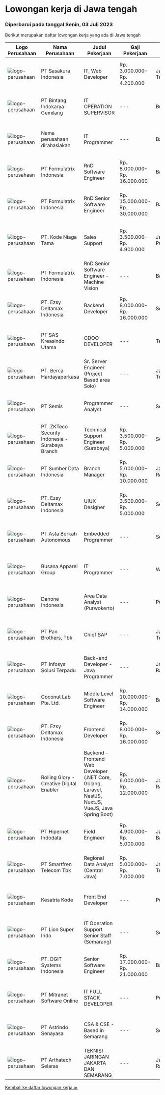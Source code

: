 
  # Lowongan kerja di Jawa tengah

  ### Diperbarui pada tanggal Senin, 03 Juli 2023

  Berikut merupakan daftar lowongan kerja yang ada di Jawa tengah

  |Logo Perusahaan | Nama Perusahaan | Judul Pekerjaan | Gaji Pekerjaan | Lokasi | Deskripsi | Tanggal diunggah | Pranala |
  | -------------- | --------------- | --------------- | --------- | --------- | -------------- | ------- | ----------- |
  |![logo-perusahaan](https://image-service-cdn.seek.com.au/e0f7bebad1902242a6d3962c3beb196f611c0285/ee4dce1061f3f616224767ad58cb2fc751b8d2dc)|PT Sasakura Indonesia|IT, Web Developer|Rp. 3.000.000-Rp. 4.200.000|Jawa Tengah|- Melakukan Management Server , Backup Server Data Perusahaan- Melakukan pemeliharaan dan perbaikan jika terjadi masalah di jaringan internet dan...|Jumat, 30 Juni 2023|https://www.jobstreet.co.id/id/job/it-web-developer-4389271?token=0~2162b572-dca7-4140-a266-5c972a1733c7&sectionRank=1&jobId=jobstreet-id-job-4389271|
|![logo-perusahaan](https://image-service-cdn.seek.com.au/c1fd7f357df32036affc371e47c51a9808bd5812/ee4dce1061f3f616224767ad58cb2fc751b8d2dc)|PT Bintang Indokarya Gemilang|IT OPERATION SUPERVISOR|---|Brebes|All round IT Operation &amp; Infrastucture specialist with at least 3 years hands-on experience. Excellent understanding of Microsoft Technologies,...|Jumat, 30 Juni 2023|https://www.jobstreet.co.id/id/job/it-operation-supervisor-4389467?token=0~2162b572-dca7-4140-a266-5c972a1733c7&sectionRank=2&jobId=jobstreet-id-job-4389467|
|![logo-perusahaan](https://i.ibb.co/sqvTCh9/112815900-stock-vector-no-image-available-icon-flat-vector.webp)|Nama perusahaan dirahasiakan|IT Programmer|---|Bali|Pendidikan minimal S1 segala jurusan Minimal memiliki 2 tahun pengalaman kerja di bidang yang sama Memiliki pengetahuan mengenai PHP dan bahasa...|Jumat, 30 Juni 2023|https://www.jobstreet.co.id/id/job/it-programmer-4389554?token=0~2162b572-dca7-4140-a266-5c972a1733c7&sectionRank=3&jobId=jobstreet-id-job-4389554|
|![logo-perusahaan](https://image-service-cdn.seek.com.au/e68aac730da390a16ce750d09b06eaca69364b55/ee4dce1061f3f616224767ad58cb2fc751b8d2dc)|PT Formulatrix Indonesia|RnD Software Engineer|Rp. 8.000.000-Rp. 16.000.000|Bandung|Responsibilities:  Design, develop, and improve robotic systems software from the ground up. Use research and development skills to create prototypes...|Kamis, 29 Juni 2023|https://www.jobstreet.co.id/id/job/rnd-software-engineer-4388633?token=0~2162b572-dca7-4140-a266-5c972a1733c7&sectionRank=4&jobId=jobstreet-id-job-4388633|
|![logo-perusahaan](https://image-service-cdn.seek.com.au/e68aac730da390a16ce750d09b06eaca69364b55/ee4dce1061f3f616224767ad58cb2fc751b8d2dc)|PT Formulatrix Indonesia|RnD Senior Software Engineer|Rp. 15.000.000-Rp. 30.000.000|Bandung|Headquartered in Bedford, Massachusetts, Formulatrix is a fast-growing robotic automation equipment manufacturer and software solutions provider to...|Kamis, 29 Juni 2023|https://www.jobstreet.co.id/id/job/rnd-senior-software-engineer-4377689?token=0~2162b572-dca7-4140-a266-5c972a1733c7&sectionRank=5&jobId=jobstreet-id-job-4377689|
|![logo-perusahaan](https://image-service-cdn.seek.com.au/f40c3389d477a1b9d0fbb6ef7b190c4e9d29749e/ee4dce1061f3f616224767ad58cb2fc751b8d2dc)|PT. Kode Niaga Tama|Sales Support|Rp. 3.500.000-Rp. 4.900.000|Jakarta Pusat|Usia Maksimal 28 TahunS1 Teknik Komputer dan JaringanBerpengalaman dibidang teknis min. 2tahunMemiliki komunikasi yang baikCustomer OrientationProblem...|Senin, 26 Juni 2023|https://www.jobstreet.co.id/id/job/sales-support-4385655?token=0~2162b572-dca7-4140-a266-5c972a1733c7&sectionRank=6&jobId=jobstreet-id-job-4385655|
|![logo-perusahaan](https://image-service-cdn.seek.com.au/e68aac730da390a16ce750d09b06eaca69364b55/ee4dce1061f3f616224767ad58cb2fc751b8d2dc)|PT Formulatrix Indonesia|RnD Senior Software Engineer - Machine Vision|---|Bandung|Headquartered in Bedford, Massachusetts, FORMULATRIX is a fast-growing robotic automation equipment manufacturer and software solutions provider to...|Rabu, 28 Juni 2023|https://www.jobstreet.co.id/id/job/rnd-senior-software-engineer-machine-vision-4369866?token=0~2162b572-dca7-4140-a266-5c972a1733c7&sectionRank=7&jobId=jobstreet-id-job-4369866|
|![logo-perusahaan](https://image-service-cdn.seek.com.au/2d2137537ebe77f31cf10a92c8b27d22bfb1e13f/ee4dce1061f3f616224767ad58cb2fc751b8d2dc)|PT. Ezsy Deltamax Indonesia|Backend Developer|Rp. 8.000.000-Rp. 16.000.000|Semarang|Responsibilities Build scalable backend architecture and reusable code and libraries for future use Optimization of the application and its services...|Rabu, 28 Juni 2023|https://www.jobstreet.co.id/id/job/backend-developer-4377831?token=0~2162b572-dca7-4140-a266-5c972a1733c7&sectionRank=8&jobId=jobstreet-id-job-4377831|
|![logo-perusahaan](https://image-service-cdn.seek.com.au/4b44f659bd1174463d23adc92e7ef83cd2341528/ee4dce1061f3f616224767ad58cb2fc751b8d2dc)|PT SAS Kreasindo Utama|ODOO DEVELOPER|---|Tegal|Job Description: Doing Odoo system development Conduct technical analysis and develop the Odoo system to suit the company's needs Create and custom...|Rabu, 28 Juni 2023|https://www.jobstreet.co.id/id/job/odoo-developer-4376236?token=0~2162b572-dca7-4140-a266-5c972a1733c7&sectionRank=9&jobId=jobstreet-id-job-4376236|
|![logo-perusahaan](https://image-service-cdn.seek.com.au/6a76252207cfed561e664c874d4631f4aefd8409/ee4dce1061f3f616224767ad58cb2fc751b8d2dc)|PT. Berca Hardayaperkasa|Sr. Server Engineer (Project Based area Solo)|---|Jawa Tengah|Job Description Implementation &amp; deployment of new system Responsible for deployment, installation, configuration, maintenance, and day-to-day...|Sabtu, 24 Juni 2023|https://www.jobstreet.co.id/id/job/sr.-server-engineer-project-based-area-solo-4373333?token=0~2162b572-dca7-4140-a266-5c972a1733c7&sectionRank=10&jobId=jobstreet-id-job-4373333|
|![logo-perusahaan](https://image-service-cdn.seek.com.au/dd2a9f150ec254f31814769e508df25867a509bf/ee4dce1061f3f616224767ad58cb2fc751b8d2dc)|PT Semis|Programmer Analyst|---|Semarang|Job Requirement: Must have at least a Bachelor Degree or equivalent Good interpersonal and communication skill Fluent in English (writing and...|Sabtu, 24 Juni 2023|https://www.jobstreet.co.id/id/job/programmer-analyst-4366706?token=0~2162b572-dca7-4140-a266-5c972a1733c7&sectionRank=11&jobId=jobstreet-id-job-4366706|
|![logo-perusahaan](https://image-service-cdn.seek.com.au/3e77cb0a5ec8322f9eb062b44b6cf0ddc3d5a325/ee4dce1061f3f616224767ad58cb2fc751b8d2dc)|PT. ZKTeco Security Indonesia - Surabaya Branch|Technical Support Engineer (Surabaya)|Rp. 3.500.000-Rp. 5.000.000|Semarang|we are hiring,Technical Support EngineerQualifications1. Bachelor Degree in information technology, Computer Science, or Electrical Engineering.2....|Kamis, 22 Juni 2023|https://www.jobstreet.co.id/id/job/technical-support-engineer-surabaya-4381907?token=0~2162b572-dca7-4140-a266-5c972a1733c7&sectionRank=12&jobId=jobstreet-id-job-4381907|
|![logo-perusahaan](https://image-service-cdn.seek.com.au/371102aacadf596eed974bfc5ba59778fb9561cf/ee4dce1061f3f616224767ad58cb2fc751b8d2dc)|PT Sumber Data Indonesia|Branch Manager|Rp. 5.000.000-Rp. 10.000.000|Jakarta Raya|Branch manager ini merupakan jabatan eksekutif yang mewakili kantor pusat di daerah-daerah tertentu. Posisi ini dibutuhkan untuk memastikan seluruh...|Jumat, 23 Juni 2023|https://www.jobstreet.co.id/id/job/branch-manager-4383773?token=0~2162b572-dca7-4140-a266-5c972a1733c7&sectionRank=13&jobId=jobstreet-id-job-4383773|
|![logo-perusahaan](https://image-service-cdn.seek.com.au/2d2137537ebe77f31cf10a92c8b27d22bfb1e13f/ee4dce1061f3f616224767ad58cb2fc751b8d2dc)|PT. Ezsy Deltamax Indonesia|UIUX Designer|Rp. 3.500.000-Rp. 5.000.000|Semarang|As the UIUX Designer, you will be responsible for translating user stories and business requirements into effective designs. You will deliver UI...|Senin, 26 Juni 2023|https://www.jobstreet.co.id/id/job/uiux-designer-4385937?token=0~2162b572-dca7-4140-a266-5c972a1733c7&sectionRank=14&jobId=jobstreet-id-job-4385937|
|![logo-perusahaan](https://image-service-cdn.seek.com.au/d82b249c2aad7a3ba36d34b0a59ab9eae7fbdc53/ee4dce1061f3f616224767ad58cb2fc751b8d2dc)|PT Asta Berkah Autonomous|Embedded Programmer|---|Semarang|Job Descriptions: Will write software code, emedded programs, and system protocols.  Conducting tests on the embedded software systems to ensure...|Sabtu, 24 Juni 2023|https://www.jobstreet.co.id/id/job/embedded-programmer-4365237?token=0~2162b572-dca7-4140-a266-5c972a1733c7&sectionRank=15&jobId=jobstreet-id-job-4365237|
|![logo-perusahaan](https://image-service-cdn.seek.com.au/d40ff3f86b96f9567fa63e1b16773295131067ed/ee4dce1061f3f616224767ad58cb2fc751b8d2dc)|Busana Apparel Group|IT Programmer|---|Wonogiri |What you will do: Maintain and develop inventory system. Maintain and develop internal data system. Support and train local users for the ERP system....|Rabu, 21 Juni 2023|https://www.jobstreet.co.id/id/job/it-programmer-4361224?token=0~2162b572-dca7-4140-a266-5c972a1733c7&sectionRank=16&jobId=jobstreet-id-job-4361224|
|![logo-perusahaan](https://image-service-cdn.seek.com.au/24c06bb253bd98f76755feb97627631e81a9825c/ee4dce1061f3f616224767ad58cb2fc751b8d2dc)|Danone Indonesia|Area Data Analyst (Purwokerto)|---|Purwokerto|Danone Indonesia is looking for Area Data Analyst Intern (Purwokerto) who will assist the sales strategy and planning division.What You Will Do:...|Rabu, 21 Juni 2023|https://www.jobstreet.co.id/id/job/area-data-analyst-purwokerto-4380427?token=0~2162b572-dca7-4140-a266-5c972a1733c7&sectionRank=17&jobId=jobstreet-id-job-4380427|
|![logo-perusahaan](https://image-service-cdn.seek.com.au/246ed43127dc50d6ad4ae2ecd45f339fcbb449d1/ee4dce1061f3f616224767ad58cb2fc751b8d2dc)|PT Pan Brothers, Tbk|Chief SAP|---|Jawa Tengah|Tugas Utama: Melakukan koordinasi tim functionalTanggung jawab: Memonitor kemajuan system, penyelarasan bisnis proses, penyelesaian masalah dan...|Rabu, 21 Juni 2023|https://www.jobstreet.co.id/id/job/chief-sap-4379767?token=0~2162b572-dca7-4140-a266-5c972a1733c7&sectionRank=18&jobId=jobstreet-id-job-4379767|
|![logo-perusahaan](https://image-service-cdn.seek.com.au/82d403a01c9fe504042ec15fa2581f27695b6446/ee4dce1061f3f616224767ad58cb2fc751b8d2dc)|PT Infosys Solusi Terpadu|Back-end Developer - Java Programmer|---|Jakarta Raya|Job Description : Participate in the entire application lifecycle, focusing on coding and debugging Hands-on experience in the full lifecycle of...|Kamis, 22 Juni 2023|https://www.jobstreet.co.id/id/job/back-end-developer-java-programmer-4381510?token=0~2162b572-dca7-4140-a266-5c972a1733c7&sectionRank=19&jobId=jobstreet-id-job-4381510|
|![logo-perusahaan](https://i.ibb.co/sqvTCh9/112815900-stock-vector-no-image-available-icon-flat-vector.webp)|Coconut Lab Pte. Ltd.|Middle Level Software Engineer|Rp. 10.000.000-Rp. 14.000.000|Bali|We're on the lookout for a talented Fullstack/Frontend/Backend Software Developer to join our startup. This isn't just a regular coding job; you'll be...|Selasa, 20 Juni 2023|https://www.jobstreet.co.id/id/job/middle-level-software-engineer-10897301/origin/sg?token=0~2162b572-dca7-4140-a266-5c972a1733c7&sectionRank=20&jobId=jobstreet-sg-job-10897301|
|![logo-perusahaan](https://image-service-cdn.seek.com.au/8a2de8f5d944ef49521e68e3e5cdf41cb6bf9685/ee4dce1061f3f616224767ad58cb2fc751b8d2dc)|PT. Ezsy Deltamax Indonesia|Frontend Developer|Rp. 8.000.000-Rp. 16.000.000|Semarang|Responsibilities Communicate and work with UIUX designers, providing technical feedback for best UX Build scalable frontend architecture including...|Senin, 19 Juni 2023|https://www.jobstreet.co.id/id/job/frontend-developer-4377834?token=0~2162b572-dca7-4140-a266-5c972a1733c7&sectionRank=21&jobId=jobstreet-id-job-4377834|
|![logo-perusahaan](https://image-service-cdn.seek.com.au/102dca1c75fb558e6532d8df396235b956dd0e8e/ee4dce1061f3f616224767ad58cb2fc751b8d2dc)|Rolling Glory - Creative Digital Enabler|Backend - Frontend Web Developer (.NET Core, Golang, Laravel, NestJS, NuxtJS, VueJS, Java Spring Boot)|Rp. 6.000.000-Rp. 12.000.000|Jakarta Raya|Responsibilities collaborate with Project Manager, team, and stakeholders in the whole process of digital product development. conduct the process of...|Selasa, 20 Juni 2023|https://www.jobstreet.co.id/id/job/backend-frontend-web-developer-.net-core-golang-laravel-nestjs-nuxtjs-vuejs-java-spring-boot-4379219?token=0~2162b572-dca7-4140-a266-5c972a1733c7&sectionRank=22&jobId=jobstreet-id-job-4379219|
|![logo-perusahaan](https://image-service-cdn.seek.com.au/87e398976ab9e6125b6c2eea8c07e7c7403fb876/ee4dce1061f3f616224767ad58cb2fc751b8d2dc)|PT Hipernet Indodata|Field Engineer|Rp. 4.900.000-Rp. 5.000.000|Jakarta Barat|Deskripsi Pekerjaan: Melakukan survei lokasi untuk calon customer baru, instalasi dan maintenance Melakukan troubleshooting jaringan dan dokumentasi...|Jumat, 16 Juni 2023|https://www.jobstreet.co.id/id/job/field-engineer-4375227?token=0~2162b572-dca7-4140-a266-5c972a1733c7&sectionRank=23&jobId=jobstreet-id-job-4375227|
|![logo-perusahaan](https://image-service-cdn.seek.com.au/e33a62a047a936b13377186fb2f8be447b852b49/ee4dce1061f3f616224767ad58cb2fc751b8d2dc)|PT Smartfren Telecom Tbk|Regional Data Analyst (Central Java)|Rp. 5.000.000-Rp. 7.000.000|Jawa Tengah|Qualification : Candidate must possess at least Bachelor's Degree in Business Studies/Administration/Management or equivalent. At least 1 Year(s) of...|Jumat, 16 Juni 2023|https://www.jobstreet.co.id/id/job/regional-data-analyst-central-java-4375694?token=0~2162b572-dca7-4140-a266-5c972a1733c7&sectionRank=24&jobId=jobstreet-id-job-4375694|
|![logo-perusahaan](https://image-service-cdn.seek.com.au/2f8479ea22332b9233832735e5f4fb8fd5af563e/ee4dce1061f3f616224767ad58cb2fc751b8d2dc)|Kesatria Kode|Front End Developer|---|Purwokerto|Sistem kerja On-Site (Work from Office). Pengalaman kerja minimal 2-3 tahun. Dapat menggunakan Git dan Github dengan baik. Dapat berkomunikasi...|Kamis, 22 Juni 2023|https://www.jobstreet.co.id/id/job/front-end-developer-4382078?token=0~2162b572-dca7-4140-a266-5c972a1733c7&sectionRank=25&jobId=jobstreet-id-job-4382078|
|![logo-perusahaan](https://image-service-cdn.seek.com.au/f09fb5f43a777f22aaba7f6b9cf8c00a3645e47f/ee4dce1061f3f616224767ad58cb2fc751b8d2dc)|PT Lion Super Indo|IT Operation Support Senior Staff (Semarang)|---|Semarang|Job Descriptions: Follow up support tickets from IT Service Desk includes replacing parts and provide backup unit as required, in accordance with the...|Senin, 12 Juni 2023|https://www.jobstreet.co.id/id/job/it-operation-support-senior-staff-semarang-4368154?token=0~2162b572-dca7-4140-a266-5c972a1733c7&sectionRank=26&jobId=jobstreet-id-job-4368154|
|![logo-perusahaan](https://image-service-cdn.seek.com.au/721402f73be051d09706509a4a2f9961fb2ec206/ee4dce1061f3f616224767ad58cb2fc751b8d2dc)|PT. DGIT Systems Indonesia|Senior Software Engineer|Rp. 17.000.000-Rp. 21.000.000|Bali|At CSG, you're more than your resume. We want your diverse perspective and unique background to help us enrich the work we do together. We believe...|Jumat, 16 Juni 2023|https://www.jobstreet.co.id/id/job/senior-software-engineer-4362494?token=0~2162b572-dca7-4140-a266-5c972a1733c7&sectionRank=27&jobId=jobstreet-id-job-4362494|
|![logo-perusahaan](https://i.ibb.co/sqvTCh9/112815900-stock-vector-no-image-available-icon-flat-vector.webp)|PT Mitranet Software Online|IT FULL STACK DEVELOPER|---|Purwokerto|Kualifikasi Pekerjaan Usia maksimal 35 tahun Menguasai salah satu atau beberapa bahasa pemograman sperti PHP,NATIVE MYSOL,JAVA ,LARAVEL,API Memiliki...|Senin, 19 Juni 2023|https://www.jobstreet.co.id/id/job/it-full-stack-developer-4376450?token=0~2162b572-dca7-4140-a266-5c972a1733c7&sectionRank=28&jobId=jobstreet-id-job-4376450|
|![logo-perusahaan](https://image-service-cdn.seek.com.au/45c66936d4cc837125c66ac70fbf857e5bdd6dd6/ee4dce1061f3f616224767ad58cb2fc751b8d2dc)|PT Astrindo Senayasa|CSA & CSE - Based in Semarang|---|Semarang|Tanggung Jawab : Membuat laporan terima barang dari cabang, dealer, user. Mencatat barang datang dan barang keluar serta mengupdate status by system...|Senin, 12 Juni 2023|https://www.jobstreet.co.id/id/job/csa-cse-based-in-semarang-4369101?token=0~2162b572-dca7-4140-a266-5c972a1733c7&sectionRank=29&jobId=jobstreet-id-job-4369101|
|![logo-perusahaan](https://image-service-cdn.seek.com.au/6704304e13d05d6098f684c0ff2661047696da07/ee4dce1061f3f616224767ad58cb2fc751b8d2dc)|PT Arthatech Selaras|TEKNISI JARINGAN JAKARTA DAN SEMARANG|---|Jakarta Raya|Kami membutuhkan kandidat yang mengerti konsep dasar Jaringan Komputer sebagai teknisi jaringan layanan Managed Service kami ke pelanggan.Deskripsi...|Jumat, 09 Juni 2023|https://www.jobstreet.co.id/id/job/teknisi-jaringan-jakarta-dan-semarang-4365798?token=0~2162b572-dca7-4140-a266-5c972a1733c7&sectionRank=30&jobId=jobstreet-id-job-4365798|


  [Kembali ke daftar lowongan kerja 🔙](../README.md#daftar-lowongan-kerja)
  